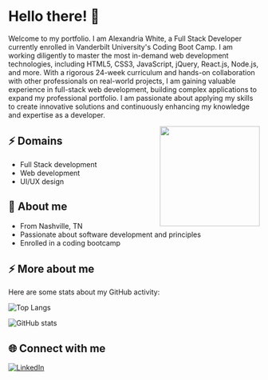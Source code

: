 # Hello there! 👋

Welcome to my portfolio. I am Alexandria White, a Full Stack Developer currently enrolled in Vanderbilt University's Coding Boot Camp. I am working diligently to master the most in-demand web development technologies, including HTML5, CSS3, JavaScript, jQuery, React.js, Node.js, and more. With a rigorous 24-week curriculum and hands-on collaboration with other professionals on real-world projects, I am gaining valuable experience in full-stack web development, building complex applications to expand my professional portfolio. I am passionate about applying my skills to create innovative solutions and continuously enhancing my knowledge and expertise as a developer.

<img align='right' src='https://user-images.githubusercontent.com/114694410/224874450-f5f5eb45-da69-402b-b05d-b1ee5b3d468f.gif' width='200"'>


## ⚡ Domains

- Full Stack development
- Web development
- UI/UX design

## 🧐 About me

- From Nashville, TN
- Passionate about software development and principles
- Enrolled in a coding bootcamp

## ⚡ More about me

Here are some stats about my GitHub activity:

![Top Langs](https://github-readme-stats.vercel.app/api/top-langs/?username=kirchnerdev22e&layout=compact)

![GitHub stats](https://github-readme-stats.vercel.app/api?username=kirchnerdev22&count_private=true&show_icons=true&theme=onedark)

## 🌐 Connect with me

<a href="https://www.linkedin.com/in/alexandria-white2/" target="_blank">
  <img src="https://img.shields.io/badge/LinkedIn-%230077B5.svg?&style=flat-square&logo=linkedin&logoColor=white" alt="LinkedIn">
</a>
